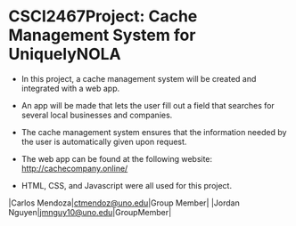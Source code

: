 # CSCI2467Project: Cache Management System for UniquelyNOLA

* In this project, a cache management system will be created and integrated with a web app.
* An app will be made that lets the user fill out a field that searches for several local businesses and companies. 
* The cache management system ensures that the information needed by the user is automatically given upon request.
* The web app can be found at the following website: http://cachecompany.online/

* HTML, CSS, and Javascript were all used for this project.

|Carlos Mendoza|ctmendoz@uno.edu|Group Member|
|Jordan Nguyen|jmnguy10@uno.edu|GroupMember|
